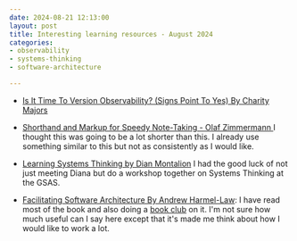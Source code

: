 ```yaml
---
date: 2024-08-21 12:13:00
layout: post
title: Interesting learning resources - August 2024 
categories:
- observability
- systems-thinking
- software-architecture

---
```


* [Is It Time To Version Observability? (Signs Point To Yes) By Charity Majors](https://charity.wtf/2024/08/07/is-it-time-to-version-observability-signs-point-to-yes/) 

* [Shorthand and Markup for Speedy Note-Taking - Olaf Zimmermann ](https://web.archive.org/web/20230731234121/https://ozimmer.ch/authoring/2020/07/02/ReviewAndMeetingMarkup.html) I thought this was going to be a lot shorter than this. I already use something similar to this but not as consistently as I would like.


* [Learning Systems Thinking by Dian Montalion](https://learningsystemsthinking.com/) I had the good luck of not just meeting Diana but do a workshop together on Systems Thinking at the GSAS. 

* [Facilitating Software Architecture By Andrew Harmel-Law](https://www.oreilly.com/library/view/facilitating-software-architecture/9781098151850/): I have read most of the book and also doing a [book club](http://virtualddd.com/book-club) on it. I'm not sure how much useful can I say here except that it's made me think about how I would like to work a lot.




